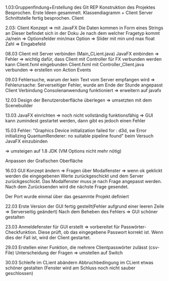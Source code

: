 1.03:Gruppenfindung+Erstellung des Git REP
Konstruktion des Projektes Besprochen.
Erste Ideen gesammelt. Klassendiagramm + Client Server Schnittstelle fertig besprochen.
Client

2.03: Client Konzept => mit JavaFX
Die Daten kommen in Form eines Strings an
Dieser befindet sich in der Doku
Je nach dem welcher Fragetyp kommt
    Ja/nein =>  Optionsfelder
    min/max Option => Slider mit min und max
    float Zahl => Eingabefeld

08.03 Client mit Server verbinden (Main_CLient.java)
      JavaFX einbinden => Fehler
       => wichtig dafür, dass Client mit Controller für FX verbunden werden kann
       Client.fxml eingebunden
       Client.fxml mit Controller_Client.java verbunden => erstellen von Action Events

09.03 Fehlersuche, warum der kein Text vom Server empfangen wird
       => Fehlerursache: Serverseitiger Fehler, wurde am Ende der Stunde angepasst
       Client Verbindung Consolenanwendung funktioniert => erweitern auf javafx

12.03 Design der Benutzeroberfläche überlegen => umsetzten mit dem Scenebuilder

13.03 JavaFX einrichten => noch nicht vollständig funktionsfähig
    => GUI kann zumindest gestartet werden, dann gibt es jedoch einen Fehler


15.03 Fehler: "Graphics Device initialization failed for :  d3d, sw
Error initializing QuantumRenderer: no suitable pipeline found" beim Versuch JavaFX einzubinden

=> umsteigen auf 1.8 JDK (VM Options nicht mehr nötig)

Anpassen der Grafischen Oberfläche


16.03 GUI Konzept ändern => Fragen über Modalfenster => wenn ok geklickt werden
die eingegebenen Werte zurückgeschickt und dem Server zurückgeschickt. Das Modalfenster
muss je nach Frage angepasst werden. Nach dem Zurücksenden wird die nächste Frage gesendet.

Der Port wurde einmal über das gesammte Projekt definiert

22.03 Erste Version der GUI fertig gestellt(Fehler aufgrund einer leeren Zeile => Serverseitig geändert)
      Nach dem Beheben des Fehlers => GUI schöner gestalten

23.03 Anmeldefenster für GUI erstellt => vorbereitet für Passwörter-Checkfunktion.
      Diese prüft, ob das eingegebene Passwort korrekt ist. Wenn dies der Fall ist, wird der Client gestartet.

29.03 Erstellen einer Funktion, die mehrere Clientpasswörter zulässt (csv-File)
      Unterscheidung der Fragen => umstellen auf Switch

30.03 Schleife im CLient abändern
Abbruchbedingung im CLient etwas schöner gestalten
(Fenster wird am Schluss noch nicht sauber geschlossen)